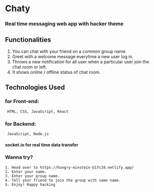 # Chaty

### Real time messaging web app with hacker theme 

## Functionalities 

1. You can chat with your friend on a common group name.
2. Greet with a welcome message everytime a new user log in.
3. Throws a new notification for all user when a particular user join the chat room or left.
4. It shows online / offline status of chat room.


## Technologies Used 

### for Front-end: 
     HTML, CSS, JavaScript, React
     
### for Backend: 
     JavaScript, Node.js
   #### socket.io for real time data transfer   

### Wanna try? 
    1. Head over to https://hungry-einstein-b1fc19.netlify.app/ 
    2. Enter your name. 
    3. Enter your group name. 
    4. Tell your friend to join the group with same name.
    5. Enjoy! Happy hacking
    
